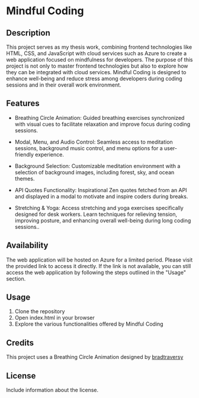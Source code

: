# Mindful Coding

## Description

This project serves as my thesis work, combining frontend technologies like HTML, CSS, and JavaScript with cloud services such as Azure to create a web application focused on mindfulness for developers. The purpose of this project is not only to master frontend technologies but also to explore how they can be integrated with cloud services. Mindful Coding is designed to enhance well-being and reduce stress among developers during coding sessions and in their overall work environment.

## Features

- Breathing Circle Animation: Guided breathing exercises synchronized with visual cues to facilitate relaxation and improve focus during coding sessions.

- Modal, Menu, and Audio Control: Seamless access to meditation sessions, background music control, and menu options for a user-friendly experience.

- Background Selection: Customizable meditation environment with a selection of background images, including forest, sky, and ocean themes.

- API Quotes Functionality: Inspirational Zen quotes fetched from an API and displayed in a modal to motivate and inspire coders during breaks.

- Stretching & Yoga: Access stretching and yoga exercises specifically designed for desk workers. Learn techniques for relieving tension, improving posture, and enhancing overall well-being during long coding sessions..

## Availability

The web application will be hosted on Azure for a limited period. Please visit the provided link to access it directly. If the link is not available, you can still access the web application by following the steps outlined in the "Usage" section.

## Usage

1. Clone the repository
2. Open index.html in your browser
3. Explore the various functionalities offered by Mindful Coding

## Credits

This project uses a Breathing Circle Animation designed by [bradtraversy](https://github.com/bradtraversy/vanillawebprojects/tree/master/relaxer-app) 


## License

Include information about the license.
